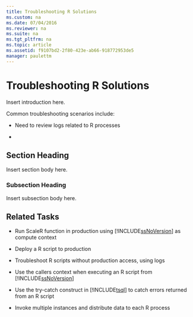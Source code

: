 ```yaml
---
title: Troubleshooting R Solutions
ms.custom: na
ms.date: 07/04/2016
ms.reviewer: na
ms.suite: na
ms.tgt_pltfrm: na
ms.topic: article
ms.assetid: f9107bd2-2f80-423e-ab66-918772953de5
manager: paulettm
---
```

# Troubleshooting R Solutions
Insert introduction here.  
  
 Common troubleshooting scenarios include:  
  
-   Need to review logs related to R processes  
  
-  
  
## Section Heading  
 Insert section body here.  
  
### Subsection Heading  
 Insert subsection body here.  
  
##  <a name="bkmk_RelatedTasks"></a> Related Tasks  
  
-   Run ScaleR function in production using [!INCLUDE[ssNoVersion](../../Topics/TopicNameContainA/includes/ssNoVersion_md.md)] as compute context  
  
-   Deploy a R script to production  
  
-   Troubleshoot R scripts without production access, using logs  
  
-   Use the callers context when executing an R script from [!INCLUDE[ssNoVersion](../../Topics/TopicNameContainA/includes/ssNoVersion_md.md)]  
  
-   Use the try-catch construct in [!INCLUDE[tsql](../../Topics/TopicNameContainA/includes/tsql_md.md)] to catch errors returned from an R script  
  
-   Invoke multiple instances and distribute data to each R process